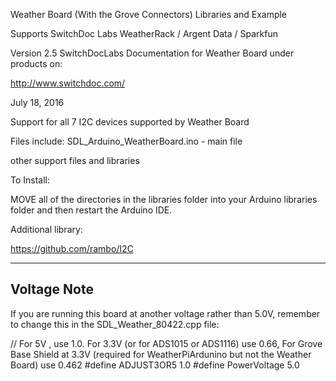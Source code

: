 Weather Board (With the Grove Connectors) Libraries and Example

Supports SwitchDoc Labs WeatherRack / Argent Data / Sparkfun


Version 2.5
SwitchDocLabs
Documentation for Weather Board under products on:

http://www.switchdoc.com/

July 18, 2016


Support for all 7 I2C devices supported by Weather Board


Files include:
        SDL_Arduino_WeatherBoard.ino - main file


other support files and libraries


To Install:

MOVE all of the directories in the libraries folder into your Arduino libraries folder and then restart the Arduino IDE.

Additional library:

https://github.com/rambo/I2C  


------------------
Voltage Note
------------------
If you are running this board at another voltage rather than 5.0V, remember to change this in the SDL_Weather_80422.cpp file:

// For 5V , use 1.0.  For 3.3V (or for ADS1015 or ADS1116)  use 0.66, For Grove Base Shield at 3.3V (required for WeatherPiArdunino but not the Weather Board) use 0.462
#define ADJUST3OR5 1.0
#define PowerVoltage 5.0



